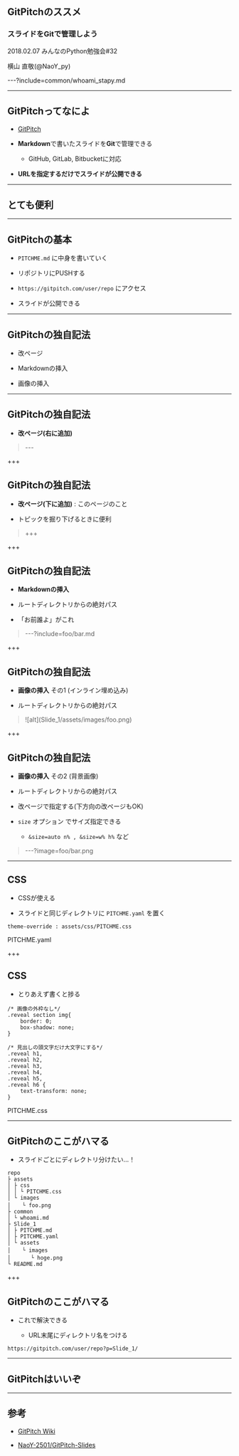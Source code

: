 ## GitPitchのススメ

### スライドをGitで管理しよう

2018.02.07 みんなのPython勉強会#32

横山 直敬(@NaoY_py)

---?include=common/whoami_stapy.md

---

## GitPitchってなによ

- [GitPitch](https://gitpitch.com/)

- **Markdown**で書いたスライドを**Git**で管理できる

	- GitHub, GitLab, Bitbucketに対応

- **URLを指定するだけでスライドが公開できる**

---

## とても便利

---

## GitPitchの基本

- `PITCHME.md` に中身を書いていく

- リポジトリにPUSHする

- `https://gitpitch.com/user/repo` にアクセス

- スライドが公開できる

---

## GitPitchの独自記法

- 改ページ

- Markdownの挿入

- 画像の挿入

---

## GitPitchの独自記法

- **改ページ(右に追加)**

> \---

+++

## GitPitchの独自記法

- **改ページ(下に追加)** : このページのこと

- トピックを掘り下げるときに便利 

> +++

+++

## GitPitchの独自記法

- **Markdownの挿入**

- ルートディレクトリからの絶対パス

- 「お前誰よ」がこれ

> ---?include=foo/bar.md

+++

## GitPitchの独自記法

- **画像の挿入** その1 (インライン埋め込み)

- ルートディレクトリからの絶対パス

> \!\[alt](Slide_1/assets/images/foo.png)

+++

## GitPitchの独自記法

- **画像の挿入** その2 (背景画像)

- ルートディレクトリからの絶対パス

- 改ページで指定する(下方向の改ページもOK)

- `size` オプション でサイズ指定できる

	- `&size=auto n% , &size=w% h%` など

> ---?image=foo/bar.png

---

## CSS

- CSSが使える

- スライドと同じディレクトリに ``PITCHME.yaml`` を置く

```
theme-override : assets/css/PITCHME.css
```
PITCHME.yaml

+++

## CSS

- とりあえず書くと捗る

```
/* 画像の外枠なし*/
.reveal section img{
    border: 0;
    box-shadow: none;
}

/* 見出しの頭文字だけ大文字にする*/
.reveal h1,
.reveal h2,
.reveal h3,
.reveal h4,
.reveal h5,
.reveal h6 {
    text-transform: none;
}
```
PITCHME.css

---

## GitPitchのここがハマる

- スライドごとにディレクトリ分けたい…！

```
repo
├ assets
│ ├ css
│ │ └ PITCHME.css
│ └ images
│ 　 └ foo.png
├ common
│ └ whoami.md
├ Slide_1
│ ├ PITCHME.md
│ ├ PITCHME.yaml
│ └ assets
│ 　 └ images
│ 　 　 └ hoge.png
└ README.md
```

+++

## GitPitchのここがハマる

- これで解決できる

	- URL末尾にディレクトリ名をつける
	
`https://gitpitch.com/user/repo?p=Slide_1/`

---

## GitPitchはいいぞ

---

## 参考

- [GitPitch Wiki](https://github.com/gitpitch/gitpitch/wiki)

- [NaoY-2501/GitPitch-Slides](https://github.com/NaoY-2501/GitPitch-Slides)

